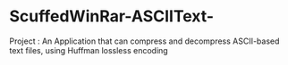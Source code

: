 # ScuffedWinRar-ASCIIText-
Project : An Application that can compress and decompress ASCII-based text files, using Huffman lossless encoding
